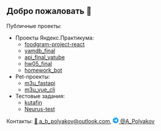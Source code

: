 ## Добро пожаловать 👋
Публичные проекты:
- Проекты Яндекс.Практикума:
    + [foodgram-project-react](https://github.com/abp-ce/foodgram-project-react.git)
    + [yamdb_final](https://github.com/abp-ce/yamdb_final.git)
    + [api_final_yatube](https://github.com/abp-ce/api_final_yatube)
    + [hw05_final](https://github.com/abp-ce/hw05_final)
    + [homework_bot](https://github.com/abp-ce/homework_bot)
- Pet-проекты:
    + [m3u_fastapi](https://github.com/abp-ce/m3u_fastapi)
    + [m3u_vue_cli](https://github.com/abp-ce/m3u_vue_cli)
- Тестовые задания:
    + [kutafin](https://github.com/abp-ce/kutafin)
    + [Neurus-test](https://github.com/abp-ce/Neurus-test)

Контакты:
[📧 a_b_polyakov@outlook.com](mailto:a_b_polyakov@outlook.com), [<img src="telegram_logo.png" width="15" height="15"> @A_Polyakov](https://t.me/A_Polyakov)
<!--
**abp-ce/abp-ce** is a ✨ _special_ ✨ repository because its `README.md` (this file) appears on your GitHub profile.

Here are some ideas to get you started:

- 🔭 I’m currently working on ...
- 🌱 I’m currently learning ...
- 👯 I’m looking to collaborate on ...
- 🤔 I’m looking for help with ...
- 💬 Ask me about ...
- 📫 How to reach me: ...
- 😄 Pronouns: ...
- ⚡ Fun fact: ...
-->
